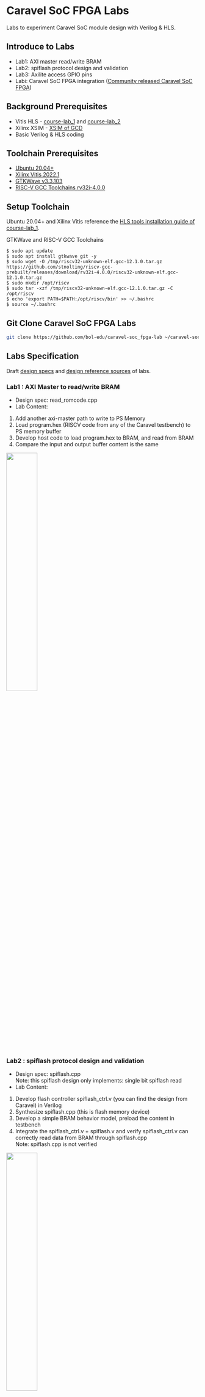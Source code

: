 # Caravel SoC FPGA Labs
Labs to experiment Caravel SoC module design with Verilog & HLS.

## Introduce to Labs
* Lab1: AXI master read/write BRAM
* Lab2: spiflash protocol design and validation
* Lab3: Axilite access GPIO pins
* Labi: Caravel SoC FPGA integration ([Community released Caravel SoC FPGA](https://github.com/bol-edu/caravel-soc_fpga))

## Background Prerequisites
* Vitis HLS - [course-lab_1](https://github.com/bol-edu/course-lab_1) and [course-lab_2](https://github.com/bol-edu/course-lab_2)
* Xilinx XSIM - [XSIM of GCD](https://github.com/bol-edu/soclab-nthusp23/tree/main/lab/02.xsim-gcd)
* Basic Verilog & HLS coding

## Toolchain Prerequisites
* [Ubuntu 20.04+](https://releases.ubuntu.com/focal/)
* [Xilinx Vitis 2022.1](https://www.xilinx.com/support/download/index.html/content/xilinx/en/downloadNav/vivado-design-tools/2022-1.html)
* [GTKWave v3.3.103](https://gtkwave.sourceforge.net/)
* [RISC-V GCC Toolchains rv32i-4.0.0](https://github.com/stnolting/riscv-gcc-prebuilt)

## Setup Toolchain
Ubuntu 20.04+ and Xilinx Vitis reference the [HLS tools installation guide of course-lab_1](https://github.com/bol-edu/course-lab_1/blob/2022.1/HLS%20Tools%20Installation%20Guide%202022.1_ubuntu.md).

GTKWave and RISC-V GCC Toolchains
```console
$ sudo apt update
$ sudo apt install gtkwave git -y
$ sudo wget -O /tmp/riscv32-unknown-elf.gcc-12.1.0.tar.gz https://github.com/stnolting/riscv-gcc-prebuilt/releases/download/rv32i-4.0.0/riscv32-unknown-elf.gcc-12.1.0.tar.gz
$ sudo mkdir /opt/riscv
$ sudo tar -xzf /tmp/riscv32-unknown-elf.gcc-12.1.0.tar.gz -C /opt/riscv
$ echo 'export PATH=$PATH:/opt/riscv/bin' >> ~/.bashrc
$ source ~/.bashrc
```

## Git Clone Caravel SoC FPGA Labs
```sh
git clone https://github.com/bol-edu/caravel-soc_fpga-lab ~/caravel-soc_fpga-lab
```

## Labs Specification
Draft [design specs](https://github.com/bol-edu/caravel-soc_fpga-lab/blob/main/caravel-fpga-lab.pdf) and [design reference sources](https://drive.google.com/drive/folders/15WaEzAkgZPE97dyX6pHcDiDTv6b-hRhJ?usp=sharing) of labs.

### Lab1 : AXI Master to read/write BRAM
* Design spec: read_romcode.cpp
* Lab Content:  
1. Add another axi-master path to write to PS Memory
2. Load program.hex (RISCV code from any of the Caravel testbench) to PS memory buffer
3. Develop host code to load program.hex to BRAM, and read from BRAM
4. Compare the input and output buffer content is the same
<img src="https://user-images.githubusercontent.com/98332019/236379493-6fc15e9a-d093-4a80-8519-5984e8e25b26.png" width=40%>

### Lab2 : spiflash protocol design and validation
* Design spec: spiflash.cpp  
Note: this spiflash design only implements: single bit spiflash read
* Lab Content:  
1. Develop flash controller spiflash_ctrl.v (you can find the design from Caravel) in Verilog
2. Synthesize spiflash.cpp (this is flash memory device)
3. Develop a simple BRAM behavior model, preload the content in testbench
4. Integrate the spiflash_ctrl.v + spiflash.v and verify spiflash_ctrl.v can correctly read data from BRAM through spiflash.cpp  
Note: spiflash.cpp is not verified
<img src="https://user-images.githubusercontent.com/98332019/236381842-5591dd9c-ee11-40d9-8741-dad50b16bc9d.png" width=40%>

### Lab3 : Axilite access GPIO pins
* Design spec: caravel_ps.cpp
* Lab Content:  
1. Design a simple module mprj_control.v  
Use one mprj_i pin (synchronize with host code) to stage through several steps, e.g.  
a. Change mprj_o pins value  
b. Some of mprj pins used for loop-back, e.g. (b1) mprj_o[x] =mprj_i[n], (b2) Control mprj_en accordingly  
c. Host use axilite to read mprj_o, mprj_en values
3. Integrate mprj_control.v & caravel_ps.v in Block design–generate bitstream
4. Develop Python host code to verify its behavior
<img src="https://user-images.githubusercontent.com/98332019/236385692-287a8af4-7f22-478f-83ea-afa46f6d09dc.png" width=60%>
